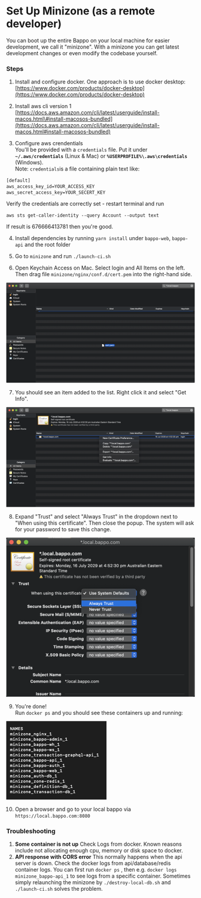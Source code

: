 # Set Up Minizone \(as a remote developer\)

You can boot up the entire Bappo on your local machine for easier development, we call it "minizone". With a minizone you can get latest development changes or even modify the codebase yourself.

### Steps

1. Install and configure docker. One approach is to use docker desktop: [https://www.docker.com/products/docker-desktop](https://www.docker.com/products/docker-desktop)

2. Install aws cli version 1  
[https://docs.aws.amazon.com/cli/latest/userguide/install-macos.html\#install-macosos-bundled](https://docs.aws.amazon.com/cli/latest/userguide/install-macos.html#install-macosos-bundled)

3. Configure aws crendentials  
You'll be provided with a `credentials` file. Put it under **`~/.aws/credentials`** \(Linux & Mac\) or **`%USERPROFILE%\.aws\credentials`** \(Windows\).  
Note: `credentials`is a file containing plain text like:

```text
[default]
aws_access_key_id=YOUR_ACCESS_KEY
aws_secret_access_key=YOUR_SECERT_KEY
```

Verify the credentials are correctly set - restart terminal and run 

```text
aws sts get-caller-identity --query Account --output text
```

If result is 676666413781 then you're good.

4. Install dependencies by running `yarn install` under `bappo-web`, `bappo-api` and the root folder

5. Go to `minizone` and run `./launch-ci.sh`

6. Open Keychain Access on Mac. Select login and All Items on the left. Then drag file `minizone/nginx/conf.d/cert.pem` into the right-hand side.

![Keychain Access 1](../.gitbook/assets/image%20%2822%29.png)

   7. You should see an item added to the list. Right click it and select "Get Info".

![Keychain Access 2](../.gitbook/assets/image%20%2823%29.png)

   8. Expand "Trust" and select "Always Trust" in the dropdown next to "When using this certificate". Then close the popup. The system will ask for your password to save this change.

![Keychain Access 3](../.gitbook/assets/image%20%2821%29.png)

   9. You're done!  
Run `docker ps` and you should see these containers up and running:  


![List of container names](../.gitbook/assets/image%20%2825%29.png)

  10. Open a browser and go to your local bappo via `https://local.bappo.com:8080`

### Troubleshooting

1. **Some container is not up** Check Logs from docker. Known reasons include not allocating enough cpu, memory or disk space to docker. 
2. **API response with CORS error** This normally happens when the api server is down. Check the docker logs from api/database/redis container logs. You can first run `docker ps` , then e.g. `docker logs minizone_bappo-api_1` to see logs from a specific container. Sometimes simply relaunching the minizone by `./destroy-local-db.sh` and `./launch-ci.sh` solves the problem.



